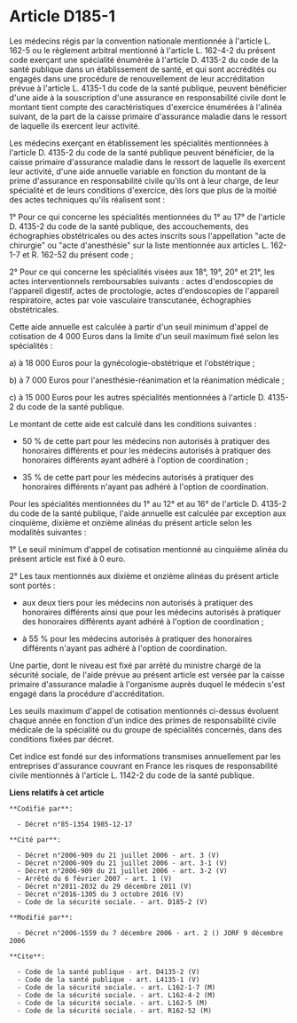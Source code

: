 # Article D185-1

Les médecins régis par la convention nationale mentionnée à l'article L. 162-5 ou le règlement arbitral mentionné à l'article
L. 162-4-2 du présent code exerçant une spécialité énumérée à l'article D. 4135-2 du code de la santé publique dans un
établissement de santé, et qui sont accrédités ou engagés dans une procédure de renouvellement de leur accréditation prévue à
l'article L. 4135-1 du code de la santé publique, peuvent bénéficier d'une aide à la souscription d'une assurance en
responsabilité civile dont le montant tient compte des caractéristiques d'exercice énumérées à l'alinéa suivant, de la part
de la caisse primaire d'assurance maladie dans le ressort de laquelle ils exercent leur activité.

Les médecins exerçant en établissement les spécialités mentionnées à l'article D. 4135-2 du code de la santé publique peuvent
bénéficier, de la caisse primaire d'assurance maladie dans le ressort de laquelle ils exercent leur activité, d'une aide
annuelle variable en fonction du montant de la prime d'assurance en responsabilité civile qu'ils ont à leur charge, de leur
spécialité et de leurs conditions d'exercice, dès lors que plus de la moitié des actes techniques qu'ils réalisent sont :

1° Pour ce qui concerne les spécialités mentionnées du 1° au 17° de l'article D. 4135-2 du code de la santé publique, des
accouchements, des échographies obstétricales ou des actes inscrits sous l'appellation "acte de chirurgie" ou "acte
d'anesthésie" sur la liste mentionnée aux articles L. 162-1-7 et R. 162-52 du présent code ;

2° Pour ce qui concerne les spécialités visées aux 18°, 19°, 20° et 21°, les actes interventionnels remboursables suivants :
actes d'endoscopies de l'appareil digestif, actes de proctologie, actes d'endoscopies de l'appareil respiratoire, actes par
voie vasculaire transcutanée, échographies obstétricales.

Cette aide annuelle est calculée à partir d'un seuil minimum d'appel de cotisation de 4 000 Euros dans la limite d'un seuil
maximum fixé selon les spécialités :

a) à 18 000 Euros pour la gynécologie-obstétrique et l'obstétrique ;

b) à 7 000 Euros pour l'anesthésie-réanimation et la réanimation médicale ;

c) à 15 000 Euros pour les autres spécialités mentionnées à l'article D. 4135-2 du code de la santé publique.

Le montant de cette aide est calculé dans les conditions suivantes :

- 50 % de cette part pour les médecins non autorisés à pratiquer des honoraires différents et pour les médecins autorisés à
pratiquer des honoraires différents ayant adhéré à l'option de coordination ;

- 35 % de cette part pour les médecins autorisés à pratiquer des honoraires différents n'ayant pas adhéré à l'option de
coordination.

Pour les spécialités mentionnées du 1° au 12° et au 16° de l'article D. 4135-2 du code de la santé publique, l'aide annuelle
est calculée par exception aux cinquième, dixième et onzième alinéas du présent article selon les modalités suivantes :

1° Le seuil minimum d'appel de cotisation mentionné au cinquième alinéa du présent article est fixé à 0 euro.

2° Les taux mentionnés aux dixième et onzième alinéas du présent article sont portés :

- aux deux tiers pour les médecins non autorisés à pratiquer des honoraires différents ainsi que pour les médecins autorisés
à pratiquer des honoraires différents ayant adhéré à l'option de coordination ;

- à 55 % pour les médecins autorisés à pratiquer des honoraires différents n'ayant pas adhéré à l'option de coordination.

Une partie, dont le niveau est fixé par arrêté du ministre chargé de la sécurité sociale, de l'aide prévue au présent article
est versée par la caisse primaire d'assurance maladie à l'organisme auprès duquel le médecin s'est engagé dans la procédure
d'accréditation.

Les seuils maximum d'appel de cotisation mentionnés ci-dessus évoluent chaque année en fonction d'un indice des primes de
responsabilité civile médicale de la spécialité ou du groupe de spécialités concernés, dans des conditions fixées par décret.

Cet indice est fondé sur des informations transmises annuellement par les entreprises d'assurance couvrant en France les
risques de responsabilité civile mentionnés à l'article L. 1142-2 du code de la santé publique.

**Liens relatifs à cet article**

	**Codifié par**:

	  - Décret n°85-1354 1985-12-17

	**Cité par**:

	  - Décret n°2006-909 du 21 juillet 2006 - art. 3 (V)
	  - Décret n°2006-909 du 21 juillet 2006 - art. 3-1 (V)
	  - Décret n°2006-909 du 21 juillet 2006 - art. 3-2 (V)
	  - Arrêté du 6 février 2007 - art. 1 (V)
	  - Décret n°2011-2032 du 29 décembre 2011 (V)
	  - Décret n°2016-1305 du 3 octobre 2016 (V)
	  - Code de la sécurité sociale. - art. D185-2 (V)

	**Modifié par**:

	  - Décret n°2006-1559 du 7 décembre 2006 - art. 2 () JORF 9 décembre 2006

	**Cite**:

	  - Code de la santé publique - art. D4135-2 (V)
	  - Code de la santé publique - art. L4135-1 (V)
	  - Code de la sécurité sociale. - art. L162-1-7 (M)
	  - Code de la sécurité sociale. - art. L162-4-2 (M)
	  - Code de la sécurité sociale. - art. L162-5 (M)
	  - Code de la sécurité sociale. - art. R162-52 (M)
